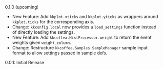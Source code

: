 0.1.0 (upcoming)
  - New Feature: Add `kkplot.xticks` and `kkplot.yticks` as wrappers around `kkplot.ticks` for the corresponding axis.
  - Change: `kkconfig.local` now provides a `load_settings` function instead of directly loading the settings.
  - New Feature: Add `kkcoffea.HistProcessor.weight` to return the event weights given `weight_column`.
  - Change: Restructure `kkcoffea.Samples.SampleManager` sample input format to allow settings passed in sample defs.

0.0.1: Initial Release
